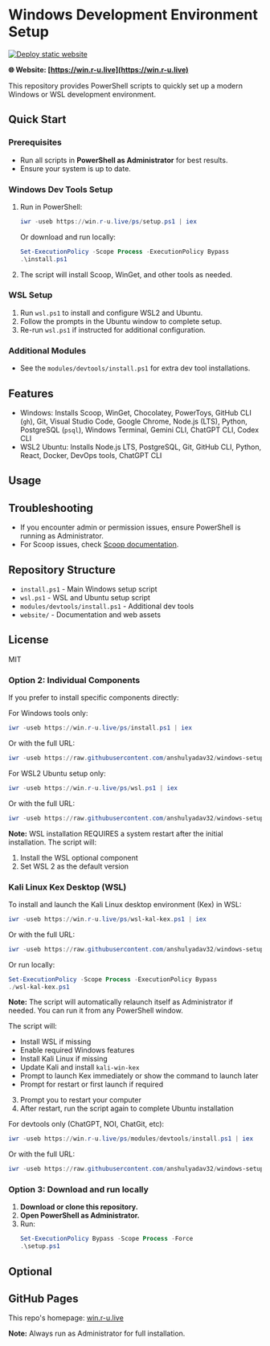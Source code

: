 # Windows Development Environment Setup

[![Deploy static website](https://github.com/anshulyadav32/windows-setup/actions/workflows/pages.yml/badge.svg)](https://github.com/anshulyadav32/windows-setup/actions/workflows/pages.yml)

**🌐 Website: [https://win.r-u.live](https://win.r-u.live)** 

This repository provides PowerShell scripts to quickly set up a modern Windows or WSL development environment.

## Quick Start

### Prerequisites
- Run all scripts in **PowerShell as Administrator** for best results.
- Ensure your system is up to date.

### Windows Dev Tools Setup
1. Run in PowerShell:
   ```powershell
   iwr -useb https://win.r-u.live/ps/setup.ps1 | iex
   ```

   Or download and run locally:
   ```powershell
   Set-ExecutionPolicy -Scope Process -ExecutionPolicy Bypass
   .\install.ps1
   ```
2. The script will install Scoop, WinGet, and other tools as needed.

### WSL Setup
1. Run `wsl.ps1` to install and configure WSL2 and Ubuntu.
2. Follow the prompts in the Ubuntu window to complete setup.
3. Re-run `wsl.ps1` if instructed for additional configuration.

### Additional Modules
- See the `modules/devtools/install.ps1` for extra dev tool installations.

## Features
- Windows: Installs Scoop, WinGet, Chocolatey, PowerToys, GitHub CLI (`gh`), Git, Visual Studio Code, Google Chrome, Node.js (LTS), Python, PostgreSQL (`psql`), Windows Terminal, Gemini CLI, ChatGPT CLI, Codex CLI
- WSL2 Ubuntu: Installs Node.js LTS, PostgreSQL, Git, GitHub CLI, Python, React, Docker, DevOps tools, ChatGPT CLI

## Usage

## Troubleshooting
- If you encounter admin or permission issues, ensure PowerShell is running as Administrator.
- For Scoop issues, check [Scoop documentation](https://scoop.sh/).

## Repository Structure
- `install.ps1` - Main Windows setup script
- `wsl.ps1` - WSL and Ubuntu setup script
- `modules/devtools/install.ps1` - Additional dev tools
- `website/` - Documentation and web assets

## License
MIT

### Option 2: Individual Components
If you prefer to install specific components directly:

For Windows tools only:
```powershell
iwr -useb https://win.r-u.live/ps/install.ps1 | iex
```

Or with the full URL:
```powershell
iwr -useb https://raw.githubusercontent.com/anshulyadav32/windows-setup/main/install.ps1 | iex
```

For WSL2 Ubuntu setup only:
```powershell
iwr -useb https://win.r-u.live/ps/wsl.ps1 | iex
```

Or with the full URL:
```powershell
iwr -useb https://raw.githubusercontent.com/anshulyadav32/windows-setup/main/wsl.ps1 | iex
```

**Note:** WSL installation REQUIRES a system restart after the initial installation. The script will:
1. Install the WSL optional component
2. Set WSL 2 as the default version
### Kali Linux Kex Desktop (WSL)

To install and launch the Kali Linux desktop environment (Kex) in WSL:

```powershell
iwr -useb https://win.r-u.live/ps/wsl-kal-kex.ps1 | iex
```
Or with the full URL:
```powershell
iwr -useb https://raw.githubusercontent.com/anshulyadav32/windows-setup/main/wsl-kal-kex.ps1 | iex
```

Or run locally:
```powershell
Set-ExecutionPolicy -Scope Process -ExecutionPolicy Bypass
./wsl-kal-kex.ps1
```

**Note:** The script will automatically relaunch itself as Administrator if needed. You can run it from any PowerShell window.

The script will:
- Install WSL if missing
- Enable required Windows features
- Install Kali Linux if missing
- Update Kali and install `kali-win-kex`
- Prompt to launch Kex immediately or show the command to launch later
- Prompt for restart or first launch if required
3. Prompt you to restart your computer
4. After restart, run the script again to complete Ubuntu installation

For devtools only (ChatGPT, NOI, ChatGit, etc):
```powershell
iwr -useb https://win.r-u.live/ps/modules/devtools/install.ps1 | iex
```

Or with the full URL:
```powershell
iwr -useb https://raw.githubusercontent.com/anshulyadav32/windows-setup/main/modules/devtools/install.ps1 | iex
```

### Option 3: Download and run locally
1. **Download or clone this repository.**
2. **Open PowerShell as Administrator.**
3. Run:
   ```powershell
   Set-ExecutionPolicy Bypass -Scope Process -Force
   .\setup.ps1
   ```

## Optional

## GitHub Pages
This repo's homepage: [win.r-u.live](https://win.r-u.live)


**Note:** Always run as Administrator for full installation.
